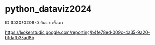 # python_dataviz2024
ID 653020208-5 ทินราช เพ็งเภา

https://lookerstudio.google.com/reporting/b4fe78ed-009c-4a35-9a20-b1dafb38ad8b
